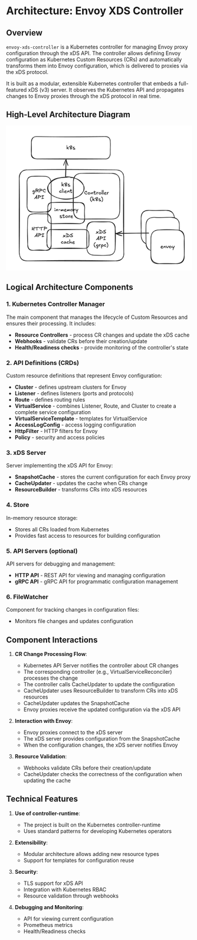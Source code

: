 # Architecture: Envoy XDS Controller

## Overview

`envoy-xds-controller` is a Kubernetes controller for managing Envoy proxy configuration through the xDS API.
The controller allows defining Envoy configuration as Kubernetes Custom Resources (CRs) and automatically transforms 
them into Envoy configuration, which is delivered to proxies via the xDS protocol.

It is built as a modular, extensible Kubernetes controller that embeds a full-featured xDS (v3) server. 
It observes the Kubernetes API and propagates changes to Envoy proxies through the xDS protocol in real time.

## High-Level Architecture Diagram

![architecture.png](images/architecture.png)

## Logical Architecture Components

### 1. Kubernetes Controller Manager
The main component that manages the lifecycle of Custom Resources and ensures their processing. It includes:
- **Resource Controllers** - process CR changes and update the xDS cache
- **Webhooks** - validate CRs before their creation/update
- **Health/Readiness checks** - provide monitoring of the controller's state

### 2. API Definitions (CRDs)
Custom resource definitions that represent Envoy configuration:
- **Cluster** - defines upstream clusters for Envoy
- **Listener** - defines listeners (ports and protocols)
- **Route** - defines routing rules
- **VirtualService** - combines Listener, Route, and Cluster to create a complete service configuration
- **VirtualServiceTemplate** - templates for VirtualService
- **AccessLogConfig** - access logging configuration
- **HttpFilter** - HTTP filters for Envoy
- **Policy** - security and access policies

### 3. xDS Server
Server implementing the xDS API for Envoy:
- **SnapshotCache** - stores the current configuration for each Envoy proxy
- **CacheUpdater** - updates the cache when CRs change
- **ResourceBuilder** - transforms CRs into xDS resources

### 4. Store
In-memory resource storage:
- Stores all CRs loaded from Kubernetes
- Provides fast access to resources for building configuration

### 5. API Servers (optional)
API servers for debugging and management:
- **HTTP API** - REST API for viewing and managing configuration
- **gRPC API** - gRPC API for programmatic configuration management

### 6. FileWatcher
Component for tracking changes in configuration files:
- Monitors file changes and updates configuration

## Component Interactions

1. **CR Change Processing Flow**:
   - Kubernetes API Server notifies the controller about CR changes
   - The corresponding controller (e.g., VirtualServiceReconciler) processes the change
   - The controller calls CacheUpdater to update the configuration
   - CacheUpdater uses ResourceBuilder to transform CRs into xDS resources
   - CacheUpdater updates the SnapshotCache
   - Envoy proxies receive the updated configuration via the xDS API

2. **Interaction with Envoy**:
   - Envoy proxies connect to the xDS server
   - The xDS server provides configuration from the SnapshotCache
   - When the configuration changes, the xDS server notifies Envoy

3. **Resource Validation**:
   - Webhooks validate CRs before their creation/update
   - CacheUpdater checks the correctness of the configuration when updating the cache

## Technical Features

1. **Use of controller-runtime**:
   - The project is built on the Kubernetes controller-runtime
   - Uses standard patterns for developing Kubernetes operators

2. **Extensibility**:
   - Modular architecture allows adding new resource types
   - Support for templates for configuration reuse

3. **Security**:
   - TLS support for xDS API
   - Integration with Kubernetes RBAC
   - Resource validation through webhooks

4. **Debugging and Monitoring**:
   - API for viewing current configuration
   - Prometheus metrics
   - Health/Readiness checks
